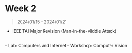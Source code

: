 # Week 2

> 2024/01/15 - 2024/01/21

- IEEE TAI Major Revision (Man-in-the-Middle Attack)  
<br />
- Lab: Computers and Internet  
- Workshop: Computer Vision  
